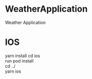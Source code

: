 # WeatherApplication
Weather Application

# IOS
yarn install
cd ios </br>
run pod install  </br>
cd ../ </br>
yarn ios
